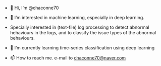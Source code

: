 - 👋 Hi, I’m @chaconne70
- 👀 I’m interested in machine learning, especially in deep learning.
- Specially interested in (text-file) log processing to detect abnormal hehaviours in the logs, and to classify the issue types of the abnormal behaviours.
- 🌱 I’m currently learning time-series classification using deep learning

- 📫 How to reach me. e-mail to chaconne70@naver.com

<!---
chaconne70/chaconne70 is a ✨ special ✨ repository because its `README.md` (this file) appears on your GitHub profile.
You can click the Preview link to take a look at your changes.
--->
